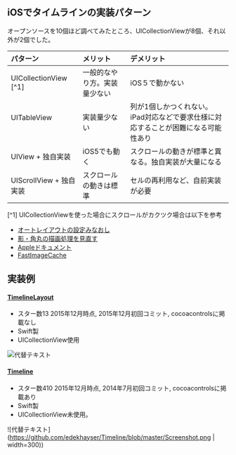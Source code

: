 ## iOSでタイムラインの実装パターン

オープンソースを10個ほど調べてみたところ、UICollectionViewが8個、それ以外が2個でした。

| パターン                 | メリット                  |  デメリット |
|:------------------------|:------------------------|:---------------------------|
| UICollectionView [^1]   | 一般的なやり方。実装量少ない | iOS５で動かない              |
| UITableView   　　　　　　| 実装量少ない | 列が1個しかつくれない。iPad対応などで要求仕様に対応することが困難になる可能性あり              |
| UIView + 独自実装        | iOS5でも動く              | スクロールの動きが標準と異なる。独自実装が大量になる  |
| UIScrollView + 独自実装  | スクロールの動きは標準      | セルの再利用など、自前実装が必要         |

[^1] UICollectionViewを使った場合にスクロールがカクツク場合は以下を参考

- [オートレイアウトの設定みなおし](http://qiita.com/yuya_presto/items/08b0656f67a59c8c2d03)
- [影・角丸の描画処理を見直す](http://d.hatena.ne.jp/shu223/20121124/1355146393)
- [Appleドキュメント](https://developer.apple.com/jp/documentation/iPhoneAppProgrammingGuide.pdf)
- [FastImageCache](https://github.com/path/FastImageCache)


## 実装例

#### [TimelineLayout](https://github.com/seedante/TimelineLayout)
- スター数13 2015年12月時点, 2015年12月初回コミット, cocoacontrolsに掲載なし
- Swift製
- UICollectionView使用

![代替テキスト](画像のURL)


#### [Timeline](https://github.com/edekhayser/Timeline)
- スター数410 2015年12月時点, 2014年7月初回コミット, cocoacontrolsに掲載あり
- Swift製
- UICollectionView未使用。

![代替テキスト](https://github.com/edekhayser/Timeline/blob/master/Screenshot.png  | width=300))
